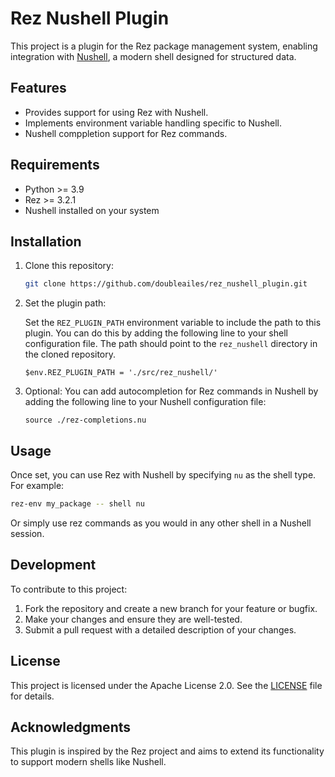 # Rez Nushell Plugin

This project is a plugin for the Rez package management system, enabling integration with [Nushell](https://www.nushell.sh/), a modern shell designed for structured data.

## Features

- Provides support for using Rez with Nushell.
- Implements environment variable handling specific to Nushell.
- Nushell comppletion support for Rez commands.

## Requirements

- Python >= 3.9
- Rez >= 3.2.1
- Nushell installed on your system

## Installation

1. Clone this repository:

   ```bash
   git clone https://github.com/doubleailes/rez_nushell_plugin.git
   ```

2. Set the plugin path:

   Set the `REZ_PLUGIN_PATH` environment variable to include the path to this plugin.
   You can do this by adding the following line to your shell configuration file.
   The path should point to the `rez_nushell` directory in the cloned repository.

   ```nushell
   $env.REZ_PLUGIN_PATH = './src/rez_nushell/'
   ```

3. Optional:
   You can add autocompletion for Rez commands in Nushell by adding the following line
   to your Nushell configuration file:

   ```nushell
   source ./rez-completions.nu
   ```

## Usage

Once set, you can use Rez with Nushell by specifying `nu` as the shell type. For example:

```bash
rez-env my_package -- shell nu
```

Or simply use rez commands as you would in any other shell in a Nushell session.

## Development

To contribute to this project:

1. Fork the repository and create a new branch for your feature or bugfix.
2. Make your changes and ensure they are well-tested.
3. Submit a pull request with a detailed description of your changes.

## License

This project is licensed under the Apache License 2.0. See the [LICENSE](LICENSE) file for details.

## Acknowledgments

This plugin is inspired by the Rez project and aims to extend its functionality to support modern shells like Nushell.
